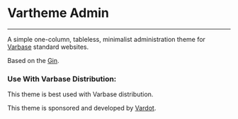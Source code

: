# Vartheme Admin
---

A simple one-column, tableless, minimalist administration theme for
 [Varbase](https://www.drupal.org/project/varbase) standard websites.

Based on the [Gin](https://www.drupal.org/project/gin).

### Use With Varbase Distribution:
This theme is best used with Varbase distribution.

This theme is sponsored and developed by [Vardot](https://www.drupal.org/vardot).
